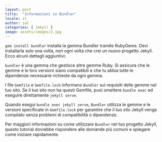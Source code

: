 ```yaml
---
layout: post
title:  "Informazioni su Bundler"
locale: it
author: sal
categories: [ Jekyll ]
image: assets/images/2.jpg
---
```

`gem install bundler` installa la gemma Bundler tramite RubyGems. Devi installarla solo una volta, non ogni volta che crei un nuovo progetto Jekyll. Ecco alcuni dettagli aggiuntivi:

`bundler` è una gemma che gestisce altre gemme Ruby. Si assicura che le gemme e le loro versioni siano compatibili e che tu abbia tutte le dipendenze necessarie richieste da ogni gemma.

I file `Gemfile` e `Gemfile.lock` informano `Bundler` sui requisiti delle gemme nel tuo sito. Se il tuo sito non ha questi Gemfile, puoi omettere `bundle exec` ed eseguire direttamente `jekyll serve`.

Quando esegui `bundle exec jekyll serve`, `Bundler` utilizza le gemme e le versioni specificate in `Gemfile.lock` per garantire che il tuo sito Jekyll venga compilato senza problemi di compatibilità o dipendenze.

Per maggiori informazioni su come utilizzare `Bundler` nel tuo progetto Jekyll, questo tutorial dovrebbe rispondere alle domande più comuni e spiegare come iniziare rapidamente.
